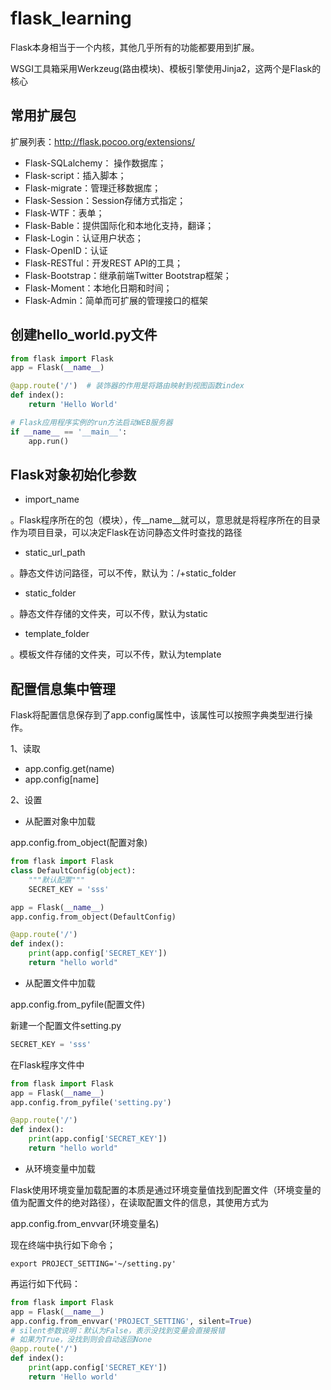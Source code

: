 # flask_learning
Flask本身相当于一个内核，其他几乎所有的功能都要用到扩展。

WSGI工具箱采用Werkzeug(路由模块)、模板引擎使用Jinja2，这两个是Flask的核心

## 常用扩展包

扩展列表：http://flask.pocoo.org/extensions/

+ Flask-SQLalchemy： 操作数据库；
+ Flask-script：插入脚本；
+ Flask-migrate：管理迁移数据库；
+ Flask-Session：Session存储方式指定；
+ Flask-WTF：表单；
+ Flask-Bable：提供国际化和本地化支持，翻译；
+ Flask-Login：认证用户状态；
+ Flask-OpenID：认证
+ Flask-RESTful：开发REST API的工具；
+ Flask-Bootstrap：继承前端Twitter Bootstrap框架；
+ Flask-Moment：本地化日期和时间；
+ Flask-Admin：简单而可扩展的管理接口的框架


## 创建hello_world.py文件
```python
from flask import Flask
app = Flask(__name__)

@app.route('/')  # 装饰器的作用是将路由映射到视图函数index
def index():
    return 'Hello World'

# Flask应用程序实例的run方法启动WEB服务器
if __name__ == '__main__':
    app.run()
```
## Flask对象初始化参数

+ import_name

。Flask程序所在的包（模块），传__name__就可以，意思就是将程序所在的目录作为项目目录，可以决定Flask在访问静态文件时查找的路径
+ static_url_path

。静态文件访问路径，可以不传，默认为：/+static_folder
+ static_folder

。静态文件存储的文件夹，可以不传，默认为static
+ template_folder

。模板文件存储的文件夹，可以不传，默认为template

## **配置信息集中管理**

Flask将配置信息保存到了app.config属性中，该属性可以按照字典类型进行操作。

1、读取

+ app.config.get(name)
+ app.config[name]

2、设置

+ 从配置对象中加载

app.config.from_object(配置对象)

```python
from flask import Flask
class DefaultConfig(object):
    """默认配置"""
    SECRET_KEY = 'sss'

app = Flask(__name__)
app.config.from_object(DefaultConfig)

@app.route('/')
def index():
    print(app.config['SECRET_KEY'])
    return "hello world"
```
+ 从配置文件中加载

app.config.from_pyfile(配置文件)

新建一个配置文件setting.py
```python
SECRET_KEY = 'sss'
```
在Flask程序文件中

```python
from flask import Flask
app = Flask(__name__)
app.config.from_pyfile('setting.py')

@app.route('/')
def index():
    print(app.config['SECRET_KEY'])
    return "hello world"
```
+ 从环境变量中加载

Flask使用环境变量加载配置的本质是通过环境变量值找到配置文件（环境变量的值为配置文件的绝对路径），在读取配置文件的信息，其使用方式为

app.config.from_envvar(环境变量名)

现在终端中执行如下命令；
```
export PROJECT_SETTING='~/setting.py'
```
再运行如下代码：
```python
from flask import Flask
app = Flask(__name__)
app.config.from_envvar('PROJECT_SETTING', silent=True)
# silent参数说明：默认为False，表示没找到变量会直接报错
# 如果为True，没找到则会自动返回None
@app.route('/')
def index():
    print(app.config['SECRET_KEY'])
    return 'Hello world'
```
